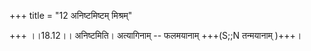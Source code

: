 +++
title = "12 अनिष्टमिष्टम् मिश्रम्"

+++
।।18.12।। अनिष्टमिति। अत्यागिनाम् -- फलमयानाम् +++(S;;N तन्मयानाम् )+++।
